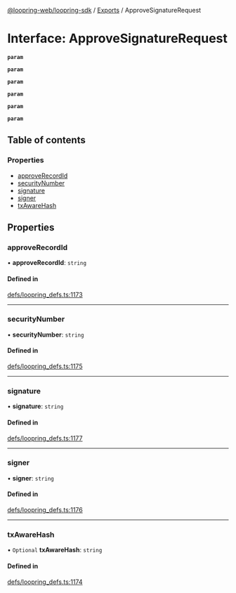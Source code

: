 [@loopring-web/loopring-sdk](../README.md) / [Exports](../modules.md) / ApproveSignatureRequest

# Interface: ApproveSignatureRequest

**`param`**

**`param`**

**`param`**

**`param`**

**`param`**

**`param`**

## Table of contents

### Properties

- [approveRecordId](ApproveSignatureRequest.md#approverecordid)
- [securityNumber](ApproveSignatureRequest.md#securitynumber)
- [signature](ApproveSignatureRequest.md#signature)
- [signer](ApproveSignatureRequest.md#signer)
- [txAwareHash](ApproveSignatureRequest.md#txawarehash)

## Properties

### approveRecordId

• **approveRecordId**: `string`

#### Defined in

[defs/loopring_defs.ts:1173](https://github.com/Loopring/loopring_sdk/blob/300ee65/src/defs/loopring_defs.ts#L1173)

___

### securityNumber

• **securityNumber**: `string`

#### Defined in

[defs/loopring_defs.ts:1175](https://github.com/Loopring/loopring_sdk/blob/300ee65/src/defs/loopring_defs.ts#L1175)

___

### signature

• **signature**: `string`

#### Defined in

[defs/loopring_defs.ts:1177](https://github.com/Loopring/loopring_sdk/blob/300ee65/src/defs/loopring_defs.ts#L1177)

___

### signer

• **signer**: `string`

#### Defined in

[defs/loopring_defs.ts:1176](https://github.com/Loopring/loopring_sdk/blob/300ee65/src/defs/loopring_defs.ts#L1176)

___

### txAwareHash

• `Optional` **txAwareHash**: `string`

#### Defined in

[defs/loopring_defs.ts:1174](https://github.com/Loopring/loopring_sdk/blob/300ee65/src/defs/loopring_defs.ts#L1174)
